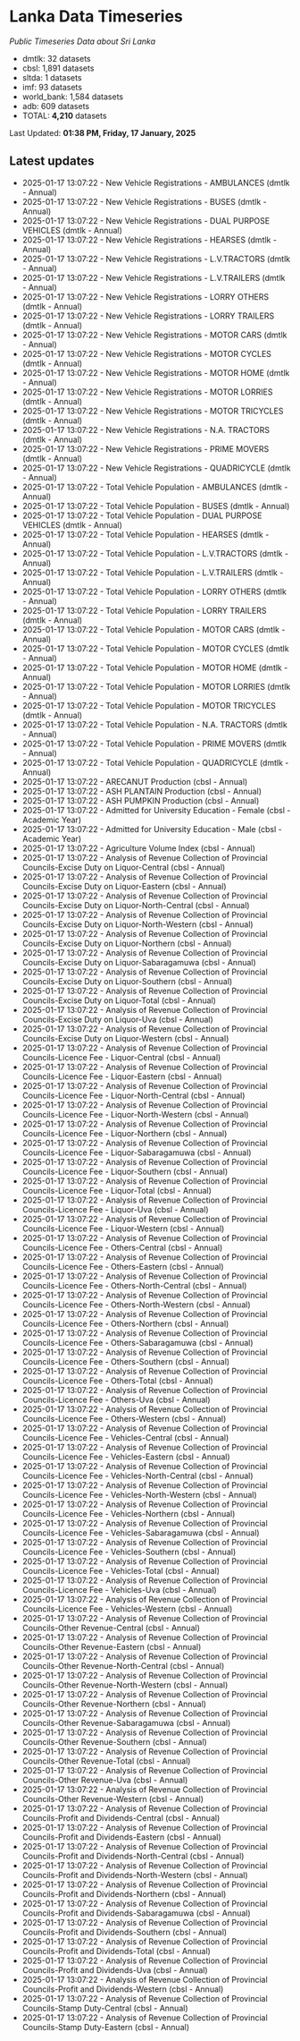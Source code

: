 # Lanka Data Timeseries
*Public Timeseries Data about Sri Lanka*

* dmtlk: 32 datasets
* cbsl: 1,891 datasets
* sltda: 1 datasets
* imf: 93 datasets
* world_bank: 1,584 datasets
* adb: 609 datasets
* TOTAL: **4,210** datasets

Last Updated: **01:38 PM, Friday, 17 January, 2025**

## Latest updates

* 2025-01-17 13:07:22 - New Vehicle Registrations - AMBULANCES (dmtlk - Annual)
* 2025-01-17 13:07:22 - New Vehicle Registrations - BUSES (dmtlk - Annual)
* 2025-01-17 13:07:22 - New Vehicle Registrations - DUAL PURPOSE VEHICLES (dmtlk - Annual)
* 2025-01-17 13:07:22 - New Vehicle Registrations - HEARSES (dmtlk - Annual)
* 2025-01-17 13:07:22 - New Vehicle Registrations - L.V.TRACTORS (dmtlk - Annual)
* 2025-01-17 13:07:22 - New Vehicle Registrations - L.V.TRAILERS (dmtlk - Annual)
* 2025-01-17 13:07:22 - New Vehicle Registrations - LORRY OTHERS (dmtlk - Annual)
* 2025-01-17 13:07:22 - New Vehicle Registrations - LORRY TRAILERS (dmtlk - Annual)
* 2025-01-17 13:07:22 - New Vehicle Registrations - MOTOR CARS (dmtlk - Annual)
* 2025-01-17 13:07:22 - New Vehicle Registrations - MOTOR CYCLES (dmtlk - Annual)
* 2025-01-17 13:07:22 - New Vehicle Registrations - MOTOR HOME (dmtlk - Annual)
* 2025-01-17 13:07:22 - New Vehicle Registrations - MOTOR LORRIES (dmtlk - Annual)
* 2025-01-17 13:07:22 - New Vehicle Registrations - MOTOR TRICYCLES (dmtlk - Annual)
* 2025-01-17 13:07:22 - New Vehicle Registrations - N.A. TRACTORS (dmtlk - Annual)
* 2025-01-17 13:07:22 - New Vehicle Registrations - PRIME MOVERS (dmtlk - Annual)
* 2025-01-17 13:07:22 - New Vehicle Registrations - QUADRICYCLE (dmtlk - Annual)
* 2025-01-17 13:07:22 - Total Vehicle Population - AMBULANCES (dmtlk - Annual)
* 2025-01-17 13:07:22 - Total Vehicle Population - BUSES (dmtlk - Annual)
* 2025-01-17 13:07:22 - Total Vehicle Population - DUAL PURPOSE VEHICLES (dmtlk - Annual)
* 2025-01-17 13:07:22 - Total Vehicle Population - HEARSES (dmtlk - Annual)
* 2025-01-17 13:07:22 - Total Vehicle Population - L.V.TRACTORS (dmtlk - Annual)
* 2025-01-17 13:07:22 - Total Vehicle Population - L.V.TRAILERS (dmtlk - Annual)
* 2025-01-17 13:07:22 - Total Vehicle Population - LORRY OTHERS (dmtlk - Annual)
* 2025-01-17 13:07:22 - Total Vehicle Population - LORRY TRAILERS (dmtlk - Annual)
* 2025-01-17 13:07:22 - Total Vehicle Population - MOTOR CARS (dmtlk - Annual)
* 2025-01-17 13:07:22 - Total Vehicle Population - MOTOR CYCLES (dmtlk - Annual)
* 2025-01-17 13:07:22 - Total Vehicle Population - MOTOR HOME (dmtlk - Annual)
* 2025-01-17 13:07:22 - Total Vehicle Population - MOTOR LORRIES (dmtlk - Annual)
* 2025-01-17 13:07:22 - Total Vehicle Population - MOTOR TRICYCLES (dmtlk - Annual)
* 2025-01-17 13:07:22 - Total Vehicle Population - N.A. TRACTORS (dmtlk - Annual)
* 2025-01-17 13:07:22 - Total Vehicle Population - PRIME MOVERS (dmtlk - Annual)
* 2025-01-17 13:07:22 - Total Vehicle Population - QUADRICYCLE (dmtlk - Annual)
* 2025-01-17 13:07:22 - ARECANUT Production (cbsl - Annual)
* 2025-01-17 13:07:22 - ASH PLANTAIN Production (cbsl - Annual)
* 2025-01-17 13:07:22 - ASH PUMPKIN Production (cbsl - Annual)
* 2025-01-17 13:07:22 - Admitted for University Education - Female (cbsl - Academic Year)
* 2025-01-17 13:07:22 - Admitted for University Education - Male (cbsl - Academic Year)
* 2025-01-17 13:07:22 - Agriculture Volume Index (cbsl - Annual)
* 2025-01-17 13:07:22 - Analysis of Revenue Collection of Provincial Councils-Excise Duty on Liquor-Central (cbsl - Annual)
* 2025-01-17 13:07:22 - Analysis of Revenue Collection of Provincial Councils-Excise Duty on Liquor-Eastern (cbsl - Annual)
* 2025-01-17 13:07:22 - Analysis of Revenue Collection of Provincial Councils-Excise Duty on Liquor-North-Central (cbsl - Annual)
* 2025-01-17 13:07:22 - Analysis of Revenue Collection of Provincial Councils-Excise Duty on Liquor-North-Western (cbsl - Annual)
* 2025-01-17 13:07:22 - Analysis of Revenue Collection of Provincial Councils-Excise Duty on Liquor-Northern (cbsl - Annual)
* 2025-01-17 13:07:22 - Analysis of Revenue Collection of Provincial Councils-Excise Duty on Liquor-Sabaragamuwa (cbsl - Annual)
* 2025-01-17 13:07:22 - Analysis of Revenue Collection of Provincial Councils-Excise Duty on Liquor-Southern (cbsl - Annual)
* 2025-01-17 13:07:22 - Analysis of Revenue Collection of Provincial Councils-Excise Duty on Liquor-Total (cbsl - Annual)
* 2025-01-17 13:07:22 - Analysis of Revenue Collection of Provincial Councils-Excise Duty on Liquor-Uva (cbsl - Annual)
* 2025-01-17 13:07:22 - Analysis of Revenue Collection of Provincial Councils-Excise Duty on Liquor-Western (cbsl - Annual)
* 2025-01-17 13:07:22 - Analysis of Revenue Collection of Provincial Councils-Licence Fee - Liquor-Central (cbsl - Annual)
* 2025-01-17 13:07:22 - Analysis of Revenue Collection of Provincial Councils-Licence Fee - Liquor-Eastern (cbsl - Annual)
* 2025-01-17 13:07:22 - Analysis of Revenue Collection of Provincial Councils-Licence Fee - Liquor-North-Central (cbsl - Annual)
* 2025-01-17 13:07:22 - Analysis of Revenue Collection of Provincial Councils-Licence Fee - Liquor-North-Western (cbsl - Annual)
* 2025-01-17 13:07:22 - Analysis of Revenue Collection of Provincial Councils-Licence Fee - Liquor-Northern (cbsl - Annual)
* 2025-01-17 13:07:22 - Analysis of Revenue Collection of Provincial Councils-Licence Fee - Liquor-Sabaragamuwa (cbsl - Annual)
* 2025-01-17 13:07:22 - Analysis of Revenue Collection of Provincial Councils-Licence Fee - Liquor-Southern (cbsl - Annual)
* 2025-01-17 13:07:22 - Analysis of Revenue Collection of Provincial Councils-Licence Fee - Liquor-Total (cbsl - Annual)
* 2025-01-17 13:07:22 - Analysis of Revenue Collection of Provincial Councils-Licence Fee - Liquor-Uva (cbsl - Annual)
* 2025-01-17 13:07:22 - Analysis of Revenue Collection of Provincial Councils-Licence Fee - Liquor-Western (cbsl - Annual)
* 2025-01-17 13:07:22 - Analysis of Revenue Collection of Provincial Councils-Licence Fee - Others-Central (cbsl - Annual)
* 2025-01-17 13:07:22 - Analysis of Revenue Collection of Provincial Councils-Licence Fee - Others-Eastern (cbsl - Annual)
* 2025-01-17 13:07:22 - Analysis of Revenue Collection of Provincial Councils-Licence Fee - Others-North-Central (cbsl - Annual)
* 2025-01-17 13:07:22 - Analysis of Revenue Collection of Provincial Councils-Licence Fee - Others-North-Western (cbsl - Annual)
* 2025-01-17 13:07:22 - Analysis of Revenue Collection of Provincial Councils-Licence Fee - Others-Northern (cbsl - Annual)
* 2025-01-17 13:07:22 - Analysis of Revenue Collection of Provincial Councils-Licence Fee - Others-Sabaragamuwa (cbsl - Annual)
* 2025-01-17 13:07:22 - Analysis of Revenue Collection of Provincial Councils-Licence Fee - Others-Southern (cbsl - Annual)
* 2025-01-17 13:07:22 - Analysis of Revenue Collection of Provincial Councils-Licence Fee - Others-Total (cbsl - Annual)
* 2025-01-17 13:07:22 - Analysis of Revenue Collection of Provincial Councils-Licence Fee - Others-Uva (cbsl - Annual)
* 2025-01-17 13:07:22 - Analysis of Revenue Collection of Provincial Councils-Licence Fee - Others-Western (cbsl - Annual)
* 2025-01-17 13:07:22 - Analysis of Revenue Collection of Provincial Councils-Licence Fee - Vehicles-Central (cbsl - Annual)
* 2025-01-17 13:07:22 - Analysis of Revenue Collection of Provincial Councils-Licence Fee - Vehicles-Eastern (cbsl - Annual)
* 2025-01-17 13:07:22 - Analysis of Revenue Collection of Provincial Councils-Licence Fee - Vehicles-North-Central (cbsl - Annual)
* 2025-01-17 13:07:22 - Analysis of Revenue Collection of Provincial Councils-Licence Fee - Vehicles-North-Western (cbsl - Annual)
* 2025-01-17 13:07:22 - Analysis of Revenue Collection of Provincial Councils-Licence Fee - Vehicles-Northern (cbsl - Annual)
* 2025-01-17 13:07:22 - Analysis of Revenue Collection of Provincial Councils-Licence Fee - Vehicles-Sabaragamuwa (cbsl - Annual)
* 2025-01-17 13:07:22 - Analysis of Revenue Collection of Provincial Councils-Licence Fee - Vehicles-Southern (cbsl - Annual)
* 2025-01-17 13:07:22 - Analysis of Revenue Collection of Provincial Councils-Licence Fee - Vehicles-Total (cbsl - Annual)
* 2025-01-17 13:07:22 - Analysis of Revenue Collection of Provincial Councils-Licence Fee - Vehicles-Uva (cbsl - Annual)
* 2025-01-17 13:07:22 - Analysis of Revenue Collection of Provincial Councils-Licence Fee - Vehicles-Western (cbsl - Annual)
* 2025-01-17 13:07:22 - Analysis of Revenue Collection of Provincial Councils-Other Revenue-Central (cbsl - Annual)
* 2025-01-17 13:07:22 - Analysis of Revenue Collection of Provincial Councils-Other Revenue-Eastern (cbsl - Annual)
* 2025-01-17 13:07:22 - Analysis of Revenue Collection of Provincial Councils-Other Revenue-North-Central (cbsl - Annual)
* 2025-01-17 13:07:22 - Analysis of Revenue Collection of Provincial Councils-Other Revenue-North-Western (cbsl - Annual)
* 2025-01-17 13:07:22 - Analysis of Revenue Collection of Provincial Councils-Other Revenue-Northern (cbsl - Annual)
* 2025-01-17 13:07:22 - Analysis of Revenue Collection of Provincial Councils-Other Revenue-Sabaragamuwa (cbsl - Annual)
* 2025-01-17 13:07:22 - Analysis of Revenue Collection of Provincial Councils-Other Revenue-Southern (cbsl - Annual)
* 2025-01-17 13:07:22 - Analysis of Revenue Collection of Provincial Councils-Other Revenue-Total (cbsl - Annual)
* 2025-01-17 13:07:22 - Analysis of Revenue Collection of Provincial Councils-Other Revenue-Uva (cbsl - Annual)
* 2025-01-17 13:07:22 - Analysis of Revenue Collection of Provincial Councils-Other Revenue-Western (cbsl - Annual)
* 2025-01-17 13:07:22 - Analysis of Revenue Collection of Provincial Councils-Profit and Dividends-Central (cbsl - Annual)
* 2025-01-17 13:07:22 - Analysis of Revenue Collection of Provincial Councils-Profit and Dividends-Eastern (cbsl - Annual)
* 2025-01-17 13:07:22 - Analysis of Revenue Collection of Provincial Councils-Profit and Dividends-North-Central (cbsl - Annual)
* 2025-01-17 13:07:22 - Analysis of Revenue Collection of Provincial Councils-Profit and Dividends-North-Western (cbsl - Annual)
* 2025-01-17 13:07:22 - Analysis of Revenue Collection of Provincial Councils-Profit and Dividends-Northern (cbsl - Annual)
* 2025-01-17 13:07:22 - Analysis of Revenue Collection of Provincial Councils-Profit and Dividends-Sabaragamuwa (cbsl - Annual)
* 2025-01-17 13:07:22 - Analysis of Revenue Collection of Provincial Councils-Profit and Dividends-Southern (cbsl - Annual)
* 2025-01-17 13:07:22 - Analysis of Revenue Collection of Provincial Councils-Profit and Dividends-Total (cbsl - Annual)
* 2025-01-17 13:07:22 - Analysis of Revenue Collection of Provincial Councils-Profit and Dividends-Uva (cbsl - Annual)
* 2025-01-17 13:07:22 - Analysis of Revenue Collection of Provincial Councils-Profit and Dividends-Western (cbsl - Annual)
* 2025-01-17 13:07:22 - Analysis of Revenue Collection of Provincial Councils-Stamp Duty-Central (cbsl - Annual)
* 2025-01-17 13:07:22 - Analysis of Revenue Collection of Provincial Councils-Stamp Duty-Eastern (cbsl - Annual)